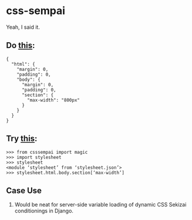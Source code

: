 # css-sempai

Yeah, I said it.

## Do [this][0]:

    {
      "html": {
        "margin": 0,
        "padding": 0,
        "body": {
          "margin": 0,
          "padding": 0,
          "section": {
            "max-width": "800px"
          }
        }
      }
    }

## Try [this][1]:

    >>> from csssempai import magic
    >>> import stylesheet
    >>> stylesheet
    <module ‘stylesheet’ from ‘stylesheet.json’>
    >>> stylesheet.html.body.section[‘max-width’]

## Case Use

1. Would be neat for server-side variable loading of dynamic CSS Sekizai conditionings in Django.

[0]: https://descartes.io/
[1]: https://github.com/kragniz/json-sempai/
